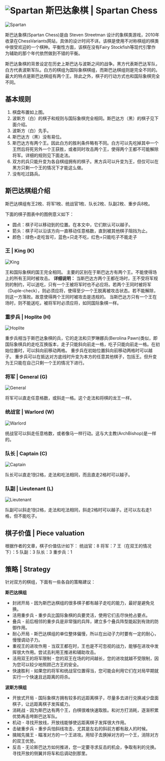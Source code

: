 # ![Spartan](https://github.com/gbtami/pychess-variants/blob/master/static/icons/spartan.svg) 斯巴达象棋 | Spartan Chess

![Spartan](https://github.com/gbtami/pychess-variants/blob/master/static/images/CVariantsGuide/Spartan.png)

斯巴达象棋(Spartan Chess)是由 Steven Streetman 设计的象棋类游戏，2010年收录在ChessVariants网站，具体的设计时间不详。该棋是使用不对称棋组的棋类中很受欢迎的一个棋种。平衡性方面，该棋在没有Fairy Stockfish等现代引擎作为辅助的那个年代依然做到不错的平衡。

斯巴达象棋的背景设定在历史上斯巴达与波斯之间的战争。黑方代表斯巴达军队，白方代表波斯军队。白方的棋组为国际象棋棋组，而斯巴达棋组则是完全不同的。最大的特点是斯巴达棋组有两个王。除此之外，棋子的行动方式也和国际象棋完全不同。
 
## 基本规则
1.	棋盘布置如上图。
2.	波斯方（白）的棋子和规则与国际象棋完全相同。斯巴达方（黑）的棋子见下面介绍。
3.	波斯方（白）先手。
4.	斯巴达方（黑）没有易位。
5.	斯巴达方有两个王。因此白方的胜利条件略有不同。白方可以先吃掉其中一个王然后将死另外一个王获胜，或者同时攻击两个王，使得两个王都不可能解除将军。详细的规则见下面走法。
6.	双方的兵只能升变为各自棋组拥有的棋子。黑方兵可以升变为王，但仅可以在黑方只剩一个王的情况下才能这么做。
7.	没有吃过路兵。

## 斯巴达棋组介绍
斯巴达棋组有王2枚、将军1枚、统战官1枚、队长2枚、队副2枚、重步兵8枚。

下面的棋子图表中的图例意义如下：
* 圆点：棋子可以移动到的位置。在本文中，它们默认可以越子。
* 箭头：棋子可以沿该方向一直移动任意格数，直到被其他棋子阻挡为止。
* 颜色：绿色=走吃皆可，蓝色=只走不吃，红色=只能吃子不能走子

### 王 | King (K)

![King](https://github.com/gbtami/pychess-variants/blob/master/static/images/CVariantsGuide/SpartanKing.png)
 
王和国际象棋的国王完全相同。
主要的区别在于斯巴达方有两个王。不能使得场上的所有王同时被攻击。
**详细说明：**
当斯巴达方两个王都在场时，王不受将军规则的制约，可以送吃，只有一个王被将军时也不必应将。若两个王同时被将军（Duple-check），则必须应将，使得至少一个王脱离被攻击状态。若不能解除，则这一方落败。故意使得两个王同时被攻击是违规的。
当斯巴达方只有一个王在场时，则不能送吃，被将军时必须应将，如同国际象棋一样。

### 重步兵 | Hoplite (H)

![Hoplite](https://github.com/gbtami/pychess-variants/blob/master/static/images/CVariantsGuide/SpartanHoplite.png)
 
重步兵相当于斯巴达象棋的兵，它的走法和贝罗琳娜兵(Berolina Pawn)类似，即国际象棋兵的走吃互换版本，走子只能斜向前走一格，吃子只能向前走一格。在初始位置时，可以斜向前移动两格。
重步兵在初始位置斜向前移动两格时可以越子。
重步兵可以在抵达对方底线时升变为本方的任意其他棋子，包括王。但升变为王只能在自己只剩一个王的情况下进行。

### 将军 | General (G)

![General](https://github.com/gbtami/pychess-variants/blob/master/static/images/CVariantsGuide/SpartanGeneral.png)
 
将军可以直走任意格数，或斜走一格。这个走法和将棋的龙王一样。

### 统战官 | Warlord (W)

![Warlord](https://github.com/gbtami/pychess-variants/blob/master/static/images/CVariantsGuide/SpartanWarlord.png)
 
统战官可以斜走任意格数，或者像马一样行动。这与大主教(ArchBishop)是一样的。

### 队长 | Captain (C)

![Captain](https://github.com/gbtami/pychess-variants/blob/master/static/images/CVariantsGuide/SpartanCaptain.png)
 
队长可以直走1到2格，走法和吃法相同，而且直走2格时可以越子。

### 队副 | Lieutenant (L)

![Lieutenant](https://github.com/gbtami/pychess-variants/blob/master/static/images/CVariantsGuide/SpartanLieutenant.png)
 
队副可以斜走1到2格，走法和吃法相同，斜走2格时可以越子。还可以左右走1格，但不能吃子。

## 棋子价值 | Piece valuation

根据作者的文章，棋子价值估计如下：
统战官：8
将军：7
王（在双王的情况下）：5
队副：3
队长：3
重步兵：1
## 策略 | Strategy
针对双方的棋组，下面有一些各自的策略建议：

**斯巴达棋组**
* 封闭开局 - 因为斯巴达棋组的很多棋子都有越子走吃的能力，最好是避免兑换。
* 活用重步兵 - 重步兵比国际象棋的兵要灵活，使用它们去尽快抢占要点。
* 叠兵 - 前后相邻的重步兵是非常强的兵阵，建立多个叠兵阵型能起到有效的防御作用。
* 耐心开局 - 斯巴达棋组的单位整体偏慢，所以在出动子力时要有一定的耐心，慢慢调动子力。
* 重视王的进攻作用 - 当双王都在时，王也是不可忽视的战力，能够在进攻中发挥很大作用。尝试去利用王推进和辅助攻击。
* 活用双王的将军限制 - 您的双王在场的时间越长，您的进攻就越不受限制，因为您可以较少地照顾己方王的安全。
* 快速胜利 - 如果您的将军和统战官位置得当，您可能会利用它们在对局早期就实行一个快速且远距离的将杀。

**波斯方棋组**
* 开放式开局 - 国际象棋方拥有较多的远距离棋子，尽量多去进行兑换减少盘面棋子，让远距离棋子发挥威力。
* 消耗战 - 因为斯巴达有两个王，白棋很难快速取胜。和对方打消耗，逐渐积累优势再击垮斯巴达军队。
* 机动 - 寻找开放线，开放线能够使远距离棋子发挥很大作用。
* 击破重步兵 - 重步兵怕斜线攻击，尤其是左右的斜前方都有敌人的时候。
* 擒贼先擒王 - 瞄准对方的一个王进攻。用轻子去换掉对方的一个王，消除对方的双王优势。
* 反击 - 无论斯巴达方如何推进，您一定要寻求反击的机会，争取有利的兑换。寻找开放的侧翼并将车和后调动到那里。
